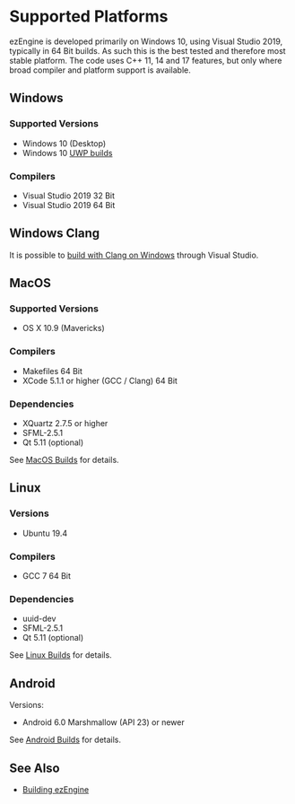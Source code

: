 # Supported Platforms

ezEngine is developed primarily on Windows 10, using Visual Studio 2019, typically in 64 Bit builds. As such this is the best tested and therefore most stable platform. The code uses C++ 11, 14 and 17 features, but only where broad compiler and platform support is available.

## Windows

### Supported Versions

* Windows 10 (Desktop)
* Windows 10 [UWP builds](build-uwp.md)

### Compilers

* Visual Studio 2019 32 Bit
* Visual Studio 2019 64 Bit

## Windows Clang

It is possible to [build with Clang on Windows](clang-on-windows.md) through Visual Studio.

## MacOS

### Supported Versions

* OS X 10.9 (Mavericks)

### Compilers

* Makefiles 64 Bit
* XCode 5.1.1 or higher (GCC / Clang) 64 Bit

### Dependencies

* XQuartz 2.7.5 or higher
* SFML-2.5.1
* Qt 5.11 (optional)

See [MacOS Builds](build-macos.md) for details.

## Linux

### Versions

* Ubuntu 19.4

### Compilers

* GCC 7 64 Bit

### Dependencies

* uuid-dev
* SFML-2.5.1
* Qt 5.11 (optional)

See [Linux Builds](build-linux.md) for details.

## Android

Versions:

* Android 6.0 Marshmallow (API 23) or newer

See [Android Builds](build-android.md) for details.

## See Also

* [Building ezEngine](building-ez.md)

